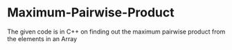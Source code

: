 # Maximum-Pairwise-Product
The given code is in C++ on finding out the maximum pairwise product from the elements in an Array
